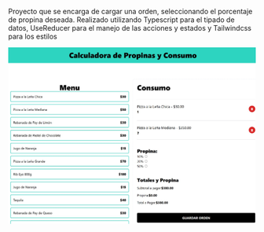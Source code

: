 Proyecto que se encarga de cargar una orden, seleccionando el porcentaje de propina deseada.
Realizado utilizando Typescript para el tipado de datos, UseReducer para el manejo de las acciones y estados y Tailwindcss para los estilos

![Vista previa del proyecto](assets/image.jpg)
